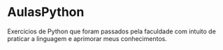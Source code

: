 # AulasPython
Exercicios de Python que foram passados pela faculdade com intuito de praticar a linguagem e aprimorar meus conhecimentos.
